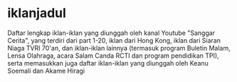 # iklanjadul

Daftar lengkap iklan-iklan yang diunggah oleh kanal Youtube "Sanggar Cerita", yang terdiri dari part 1-20, iklan dari Hong Kong, iklan dari Siaran Niaga TVRI 70'an, dan iklan-iklan lainnya (termasuk program Buletin Malam, Lensa Olahraga, acara Salam Canda RCTI dan program pendidikan TPI), serta memasukkan juga daftar iklan-iklan yang diunggah oleh Keanu Soemali dan Akame Hiragi
